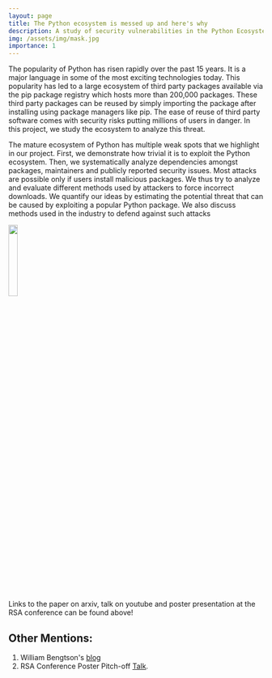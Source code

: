 ```yaml
---
layout: page
title: The Python ecosystem is messed up and here's why
description: A study of security vulnerabilities in the Python Ecosystem.
img: /assets/img/mask.jpg
importance: 1
---
```


The popularity of Python has risen rapidly over the past 15 years.
It is a major language in some of the most exciting technologies
today. This popularity has led to a large ecosystem of third party
packages available via the pip package registry which hosts more
than 200,000 packages. These third party packages can be reused
by simply importing the package after installing using package managers like pip. 
The ease of reuse of third party software comes with
security risks putting millions of users in danger. In this project, we
study the ecosystem to analyze this threat.  


The mature ecosystem of Python has multiple weak spots that
we highlight in our project. First, we demonstrate how trivial it is
to exploit the Python ecosystem. Then, we systematically analyze
dependencies amongst packages, maintainers and publicly reported
security issues. Most attacks are possible only if users install malicious packages. We thus try to analyze and evaluate different methods used by attackers to force incorrect downloads. We quantify
our ideas by estimating the potential threat that can be caused by
exploiting a popular Python package. We also discuss methods used
in the industry to defend against such attacks

<div class="row">
    <div class="col-sm mt-3 mt-md-0">
        <a href="http://www.arxiv-vanity.com/papers/2102.06301/"> <img class="img-fluid rounded z-depth-1" 
        src="{{ '/assets/img/QLeEVLC_.jpg' | relative_url }}" alt="" 
        title="Arxiv Link"/> </a>
    </div>
    <div class="col-sm mt-3 mt-md-0">
        <a href="https://www.youtube.com/watch?v=RSKu0qgRKH4&feature=youtu.be"> <img class="img-fluid rounded z-depth-1" 
        src="{{ '/assets/img/youtube.jpg' | relative_url }}" alt="" title="Link to the Youtube Talk"/>
        </a>
    </div>
    <div class="col-sm mt-3 mt-md-0">
        <a href="https://seam.cs.umd.edu/Posters/aadesh.pdf"> 
        <img class="img-fluid rounded z-depth-1" height="19%" src="{{ '/assets/img/RSA.jpeg' | relative_url }}" alt="" 
        title="Link to the poster presented at the RSA conference"/></a>
    </div>
</div>
<div class="caption">
    Links to the paper on arxiv, talk on youtube and poster presentation at the RSA conference can be found above!
</div>


## Other Mentions:
1. William Bengtson's [blog](https://medium.com/@williambengtson/python-typosquatting-for-fun-not-profit-99869579c35d)  
2. RSA Conference Poster Pitch-off [Talk](https://www.youtube.com/watch?v=6OrMSMsC3kk).  